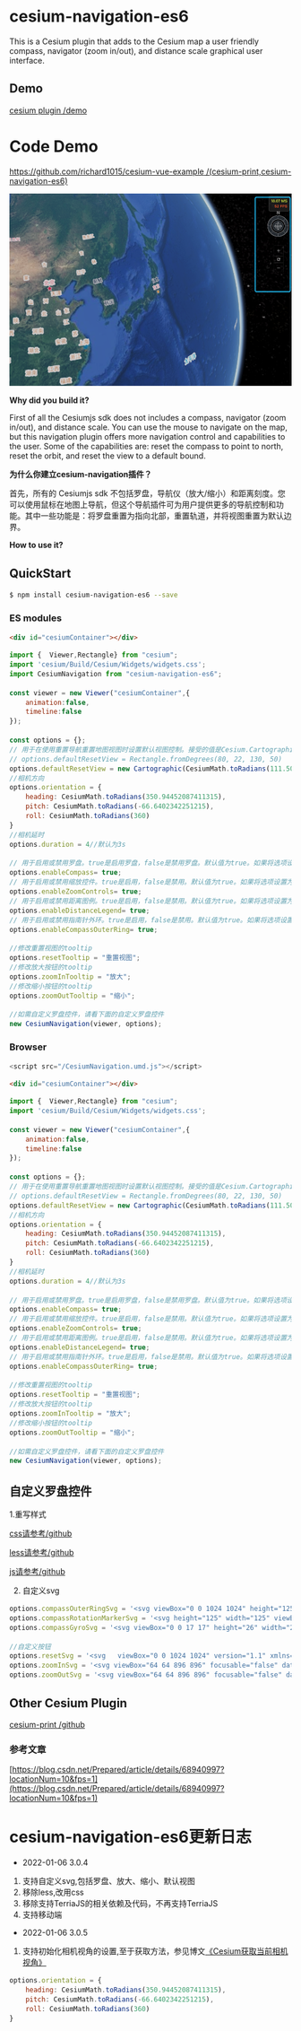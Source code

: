 # cesium-navigation-es6
This is a Cesium plugin that adds to the Cesium map a user friendly compass, navigator (zoom in/out), and
distance scale graphical user interface.


## Demo
[cesium plugin /demo](https://richard1015.github.io/cesium/)
# Code Demo

[https://github.com/richard1015/cesium-vue-example /(cesium-print,cesium-navigation-es6)](https://github.com/richard1015/cesium-vue-example/blob/master/src/components/CesiumViewer.vue)

![预览](https://github.com/richard1015/richard1015.github.io/blob/master/static/image/cesium-navigation-es6.png "demo.png")

**Why did you build it?**

First of all the Cesiumjs sdk does not includes a compass, navigator (zoom in/out), and distance scale. You can use the mouse to navigate on the map, but this navigation plugin offers more navigation control and capabilities to the user. Some of the capabilities are: reset the compass to point to north, reset the orbit, and
reset the view to a default bound.

**为什么你建立cesium-navigation插件？**

首先，所有的 Cesiumjs sdk 不包括罗盘，导航仪（放大/缩小）和距离刻度。您可以使用鼠标在地图上导航，但这个导航插件可为用户提供更多的导航控制和功能。其中一些功能是：将罗盘重置为指向北部，重置轨道，并将视图重置为默认边界。

**How to use it?**

## QuickStart

<!-- add docs here for user -->

```bash
$ npm install cesium-navigation-es6 --save
```
###  ES modules 
``` html
<div id="cesiumContainer"></div>
```

``` javascript
import {  Viewer,Rectangle} from "cesium";
import 'cesium/Build/Cesium/Widgets/widgets.css';
import CesiumNavigation from "cesium-navigation-es6";

const viewer = new Viewer("cesiumContainer",{
    animation:false,
    timeline:false
});

const options = {};
// 用于在使用重置导航重置地图视图时设置默认视图控制。接受的值是Cesium.Cartographic 和 Cesium.Rectangle.
// options.defaultResetView = Rectangle.fromDegrees(80, 22, 130, 50)
options.defaultResetView = new Cartographic(CesiumMath.toRadians(111.50623801848565), CesiumMath.toRadians(2.8997206760441205), 8213979.400955964)
//相机方向
options.orientation = {
    heading: CesiumMath.toRadians(350.94452087411315),
    pitch: CesiumMath.toRadians(-66.6402342251215),
    roll: CesiumMath.toRadians(360)
}
//相机延时
options.duration = 4//默认为3s

// 用于启用或禁用罗盘。true是启用罗盘，false是禁用罗盘。默认值为true。如果将选项设置为false，则罗盘将不会添加到地图中。
options.enableCompass= true;
// 用于启用或禁用缩放控件。true是启用，false是禁用。默认值为true。如果将选项设置为false，则缩放控件将不会添加到地图中。
options.enableZoomControls= true;
// 用于启用或禁用距离图例。true是启用，false是禁用。默认值为true。如果将选项设置为false，距离图例将不会添加到地图中。
options.enableDistanceLegend= true;
// 用于启用或禁用指南针外环。true是启用，false是禁用。默认值为true。如果将选项设置为false，则该环将可见但无效。
options.enableCompassOuterRing= true;

//修改重置视图的tooltip
options.resetTooltip = "重置视图";
//修改放大按钮的tooltip
options.zoomInTooltip = "放大";
//修改缩小按钮的tooltip
options.zoomOutTooltip = "缩小";

//如需自定义罗盘控件，请看下面的自定义罗盘控件
new CesiumNavigation(viewer, options);
```
### Browser

``` javascript
<script src="/CesiumNavigation.umd.js"></script>
```

``` html
<div id="cesiumContainer"></div>
```

``` javascript
import {  Viewer,Rectangle} from "cesium";
import 'cesium/Build/Cesium/Widgets/widgets.css';

const viewer = new Viewer("cesiumContainer",{
    animation:false,
    timeline:false
});

const options = {};
// 用于在使用重置导航重置地图视图时设置默认视图控制。接受的值是Cesium.Cartographic 和 Cesium.Rectangle.
// options.defaultResetView = Rectangle.fromDegrees(80, 22, 130, 50)
options.defaultResetView = new Cartographic(CesiumMath.toRadians(111.50623801848565), CesiumMath.toRadians(2.8997206760441205), 8213979.400955964)
//相机方向
options.orientation = {
    heading: CesiumMath.toRadians(350.94452087411315),
    pitch: CesiumMath.toRadians(-66.6402342251215),
    roll: CesiumMath.toRadians(360)
}
//相机延时
options.duration = 4//默认为3s

// 用于启用或禁用罗盘。true是启用罗盘，false是禁用罗盘。默认值为true。如果将选项设置为false，则罗盘将不会添加到地图中。
options.enableCompass= true;
// 用于启用或禁用缩放控件。true是启用，false是禁用。默认值为true。如果将选项设置为false，则缩放控件将不会添加到地图中。
options.enableZoomControls= true;
// 用于启用或禁用距离图例。true是启用，false是禁用。默认值为true。如果将选项设置为false，距离图例将不会添加到地图中。
options.enableDistanceLegend= true;
// 用于启用或禁用指南针外环。true是启用，false是禁用。默认值为true。如果将选项设置为false，则该环将可见但无效。
options.enableCompassOuterRing= true;

//修改重置视图的tooltip
options.resetTooltip = "重置视图";
//修改放大按钮的tooltip
options.zoomInTooltip = "放大";
//修改缩小按钮的tooltip
options.zoomOutTooltip = "缩小";

//如需自定义罗盘控件，请看下面的自定义罗盘控件
new CesiumNavigation(viewer, options);
```

## 自定义罗盘控件

1.重写样式

[css请参考/github](https://github.com/richard1015/cesium-navigation-es6/blob/master/test/test.css)

[less请参考/github](https://github.com/richard1015/cesium-navigation-es6/blob/master/test/test.less)

[js请参考/github](https://github.com/richard1015/cesium-navigation-es6/blob/master/test/index.js)

2. 自定义svg
```javascript
options.compassOuterRingSvg = '<svg viewBox="0 0 1024 1024" height="125" width="125"><path d="M510.994963 1021.989926C228.781827 1021.989926 0 793.208099 0 511.001284 0 228.775506 228.781827 0 510.994963 0c282.213136 0 510.994963 228.781827 510.994963 510.994963 0 282.213136-228.781827 510.994963-510.988642 510.994963z m2.168099-171.052247c186.544988 0 337.774617-151.22963 337.774617-337.774617 0-186.551309-151.22963-337.780938-337.774617-337.780939-186.551309 0-337.780938 151.22963-337.780939 337.780939 0 186.544988 151.22963 337.774617 337.780939 337.774617z"  ></path><path d="M818.529975 808.783012m-9.746963 0a9.746963 9.746963 0 1 0 19.493926 0 9.746963 9.746963 0 1 0-19.493926 0Z" fill="#FFFFFF" ></path><path d="M818.529975 224.123259m-9.746963 0a9.746963 9.746963 0 1 0 19.493926 0 9.746963 9.746963 0 1 0-19.493926 0Z" fill="#FFFFFF" ></path><path d="M194.888691 808.783012m-9.746963 0a9.746963 9.746963 0 1 0 19.493926 0 9.746963 9.746963 0 1 0-19.493926 0Z" fill="#FFFFFF" ></path><path d="M194.888691 224.123259m-9.746963 0a9.746963 9.746963 0 1 0 19.493926 0 9.746963 9.746963 0 1 0-19.493926 0Z" fill="#FFFFFF" ></path><path d="M536.854123 146.166519v-63.159309h-14.98074v38.97521l-29.139753-38.97521H478.561975v63.159309h15.069235v-38.886717l29.051259 38.886717zM906.227358 519.016296h58.469136v-5.12h-58.469136zM58.469136 519.016296h58.469136v-5.12H58.469136zM513.896296 906.227358v58.469136h5.12v-58.469136z" fill="#FFFFFF" ></path></svg>'
options.compassRotationMarkerSvg = '<svg height="125" width="125" viewBox="0 0 1024 1024" version="1.1" xmlns="http://www.w3.org/2000/svg"><g id="#000000fe"><path  opacity="1.00" d=" M 493.42 0.00 L 528.50 0.00 C 529.86 0.78 531.41 1.07 532.98 1.02 C 558.91 1.32 584.63 5.22 610.11 9.75 C 686.00 24.72 758.57 56.91 819.99 104.02 C 838.75 118.42 857.23 133.51 873.12 151.06 C 852.34 172.59 830.81 193.46 809.75 214.75 C 790.09 234.12 770.97 254.08 751.00 273.10 C 711.38 234.16 662.29 204.75 608.90 189.13 C 545.25 170.28 476.14 171.23 412.73 190.59 C 360.53 206.58 313.00 236.14 274.02 274.19 C 251.77 252.75 230.24 230.49 208.25 208.75 C 188.88 189.09 168.91 169.97 149.90 150.00 C 159.46 138.85 171.04 129.70 182.05 120.05 C 263.97 50.32 368.79 8.45 476.01 1.15 C 481.81 0.78 487.70 1.39 493.42 0.00 Z" /></g></svg>'
options.compassGyroSvg = '<svg viewBox="0 0 17 17" height="26" width="26"><g id="compass-inner" fill-rule="nonzero"><path d="M8.5,16.5 C4.081722,16.5 0.5,12.918278 0.5,8.5 C0.5,4.081722 4.081722,0.5 8.5,0.5 C12.918278,0.5 16.5,4.081722 16.5,8.5 C16.5,12.918278 12.918278,16.5 8.5,16.5 Z M8.5,15.5 C12.3659932,15.5 15.5,12.3659932 15.5,8.5 C15.5,4.63400675 12.3659932,1.5 8.5,1.5 C4.63400675,1.5 1.5,4.63400675 1.5,8.5 C1.5,12.3659932 4.63400675,15.5 8.5,15.5 Z" id="Oval-96"></path><path d="M9.92599835,7.09066832 C12.7122872,9.87695712 14.3709388,12.5452228 13.4497471,13.4664145 C12.5285555,14.3876061 9.86028979,12.7289545 7.074001,9.94266568 C4.2877122,7.15637688 2.62906055,4.48811119 3.55025221,3.56691953 C4.47144386,2.64572788 7.13970955,4.30437952 9.92599835,7.09066832 Z M9.21889157,7.7977751 C6.92836458,5.50724811 4.52075769,4.01062761 4.25735899,4.27402631 C3.99396029,4.53742501 5.49058078,6.9450319 7.78110778,9.2355589 C10.0716348,11.5260859 12.4792417,13.0227064 12.7426404,12.7593077 C13.0060391,12.495909 11.5094186,10.0883021 9.21889157,7.7977751 Z" id="Oval-96-Copy-2"></path><path d="M9.92599835,9.94266568 C7.13970955,12.7289545 4.47144386,14.3876061 3.55025221,13.4664145 C2.62906055,12.5452228 4.2877122,9.87695712 7.074001,7.09066832 C9.86028979,4.30437952 12.5285555,2.64572788 13.4497471,3.56691953 C14.3709388,4.48811119 12.7122872,7.15637688 9.92599835,9.94266568 Z M9.21889157,9.2355589 C11.5094186,6.9450319 13.0060391,4.53742501 12.7426404,4.27402631 C12.4792417,4.01062761 10.0716348,5.50724811 7.78110778,7.7977751 C5.49058078,10.0883021 3.99396029,12.495909 4.25735899,12.7593077 C4.52075769,13.0227064 6.92836458,11.5260859 9.21889157,9.2355589 Z" id="Oval-96-Copy-3"></path><path d="M15.1464466,1.1464466 L14.3453364,1.94755684 L13.9608692,2.33202401 L14.667976,3.03913077 L15.0524431,2.65466362 L15.8535534,1.8535534 L15.1464466,1.1464466 Z M2.29760014,13.995293 L1.85311902,14.4397742 L1.004311,15.2885822 L1.71141776,15.995689 L2.56022581,15.146881 L3.00470698,14.7023998 L2.29760014,13.995293 Z" id="Line"></path><circle id="Oval-432" cx="16" cy="1" r="1"></circle><circle id="Oval-432-Copy" cx="1" cy="16" r="1"></circle></g></svg>'

//自定义按钮
options.resetSvg = '<svg   viewBox="0 0 1024 1024" version="1.1" xmlns="http://www.w3.org/2000/svg"  width="20" height="20"><path d="M951.168 526.154a30 30 0 0 1-42.427 0c-0.044-0.045-0.081-0.1-0.125-0.14l-0.007 0.007-382.545-382.54a20 20 0 0 0-28.284 0l-382.545 382.54a30 30 0 1 1-42.426-42.426L476.567 79.837a50 50 0 0 1 70.71 0l403.758 403.758-0.006 0.006c0.045 0.045 0.094 0.082 0.139 0.126a30 30 0 0 1 0 42.427z m-770.246 15.877a29.992 29.992 0 0 1 29.987 29.75h0.013v307a20 20 0 0 0 20 20h137v-235a50 50 0 0 1 50-50h188a50 50 0 0 1 50 50v235h137a20 20 0 0 0 20-20V575.836a29.984 29.984 0 1 1 59.656-4.3c0 0.084-0.012 0.166-0.012 0.25h0.356v336.995a50 50 0 0 1-50 50h-227V693.365a20 20 0 0 0-20-20h-128a20 20 0 0 0-20 20v265.416h-227a50 50 0 0 1-50-50v-337h0.013a29.992 29.992 0 0 1 29.987-29.75z" p-id="2079"></path></svg>'
options.zoomInSvg = '<svg viewBox="64 64 896 896" focusable="false" data-icon="plus" width="20" height="20"  aria-hidden="true"><defs><style></style></defs><path d="M482 152h60q8 0 8 8v704q0 8-8 8h-60q-8 0-8-8V160q0-8 8-8z"></path><path d="M176 474h672q8 0 8 8v60q0 8-8 8H176q-8 0-8-8v-60q0-8 8-8z"></path></svg>'
options.zoomOutSvg = '<svg viewBox="64 64 896 896" focusable="false" data-icon="minus" width="20" height="20"  aria-hidden="true"><path d="M872 474H152c-4.4 0-8 3.6-8 8v60c0 4.4 3.6 8 8 8h720c4.4 0 8-3.6 8-8v-60c0-4.4-3.6-8-8-8z"></path></svg>'
```
## Other Cesium Plugin 
[cesium-print /github](https://github.com/richard1015/cesium-print)

### 参考文章

[https://blog.csdn.net/Prepared/article/details/68940997?locationNum=10&fps=1](https://blog.csdn.net/Prepared/article/details/68940997?locationNum=10&fps=1)

# cesium-navigation-es6更新日志
- 2022-01-06 3.0.4
1. 支持自定义svg,包括罗盘、放大、缩小、默认视图
2. 移除less,改用css
3. 移除支持TerriaJS的相关依赖及代码，不再支持TerriaJS
4. 支持移动端

- 2022-01-06 3.0.5
1. 支持初始化相机视角的设置,至于获取方法，参见博文[《Cesium获取当前相机视角》](https://blog.csdn.net/qq_19689967/article/details/122538505)

```javascript
options.orientation = {
    heading: CesiumMath.toRadians(350.94452087411315),
    pitch: CesiumMath.toRadians(-66.6402342251215),
    roll: CesiumMath.toRadians(360)
}
```
